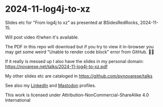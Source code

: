 # 2024-11-log4j-to-xz

Slides etc for "From log4j to xz" as presented at BSidesRedRocks, 2024-11-15.

Will post video if/when it's available.

The PDF in this repo will download but if you try to view it in-browser you may get some weird "Unable to render code block" error from GitHub. 🤷‍♂️

If it really is messed up I also have the slides in my personal domain: https://novarese.net/talks/2024-11-log4j-to-xz.pdf

My other slides etc are cataloged in https://github.com/pvnovarese/talks

See also my [LinkedIn](https://www.linkedin.com/in/novarese/) and [Mastodon](https://mas.to/@pvn) profiles.

This work is licensed under Attribution-NonCommercial-ShareAlike 4.0 International
